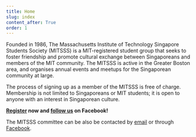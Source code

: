 ```yaml
---
title: Home
slug: index
content_after: True
order: 1
---
```


Founded in 1986, The Massachusetts Institute of Technology Singapore Students
Society (MITSSS) is a MIT-registered student group that seeks to foster
friendship and promote cultural exchange between Singaporeans and members of the
MIT community. The MITSSS is active in the Greater Boston area, and organises
annual events and meetups for the Singaporean community at large.

The process of signing up as a member of the MITSSS is free of
charge. Membership is not limited to Singaporeans or MIT students; it is open to
anyone with an interest in Singaporean culture.

**[Register](join.html) now
and [follow us](https://www.facebook.com/mitsingaporeans) on Facebook!**

The MITSSS committee can be also be contacted
by [email](mailto:mitsss-com@mit.edu) or
through [Facebook](https://www.facebook.com/mitsingaporeans).
